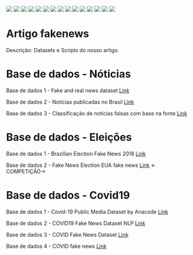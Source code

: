 [![](https://img.shields.io/badge/python-3.7+-blue.svg)](https://www.python.org/downloads/release/python-374/) 
[![](https://img.shields.io/badge/Google_Colab-yellow.svg)](https://colab.research.google.com/notebooks/welcome.ipynb?hl=pt-BR) 
[![](https://img.shields.io/badge/Jupyter_Notebook-orange.svg)](https://jupyter.org/)
[![](https://img.shields.io/badge/Pandas-blue.svg)](https://pandas.pydata.org/) 
[![](https://img.shields.io/badge/Matplotlib-blue.svg)](https://matplotlib.org/)
[![](https://img.shields.io/badge/plotly-green.svg)](https://plotly.com/)
[![](https://img.shields.io/badge/Seaborn-green.svg)](https://seaborn.pydata.org/)
[![](https://img.shields.io/badge/Matplotlib-orange.svg)](https://scikit-learn.org/stable/) 
[![](https://img.shields.io/badge/Scikit_Learn-green.svg)](https://scikit-learn.org/stable/)
[![](https://img.shields.io/badge/Numpy-White.svg)](https://numpy.org/)
[![](https://img.shields.io/badge/Tensorflow-orange.svg)](https://www.tensorflow.org/?hl=pt-br)
[![](https://img.shields.io/badge/Tensorflow-GPU-orange.svg)](https://www.tensorflow.org/?hl=pt-br)
[![](https://img.shields.io/badge/Keras-green.svg)](https://keras.io/)
[![](https://img.shields.io/badge/NLTK-white.svg)](https://www.nltk.org/)
[![](https://img.shields.io/badge/spaCy-blue.svg)](https://spacy.io/)

# Artigo fakenews 
Descrição: Datasets e Scripts do nosso artigo.


# Base de dados - Nóticias 
Base de dados 1 -  Fake and real news dataset [Link](https://www.kaggle.com/clmentbisaillon/fake-and-real-news-dataset)

Base de dados 2 - Notícias publicadas no Brasil [Link](https://www.kaggle.com/diogocaliman/notcias-publicadas-no-brasil)

Base de dados 3 - Classificação de notícias falsas com base na fonte [Link](https://www.kaggle.com/ruchi798/source-based-news-classification)

# Base de dados - Eleições 
Base de dados 1 - Brazilian Election Fake News 2018 [Link](https://www.kaggle.com/caiovms/brazilian-election-fake-news-2018)

Base de dados 2 - Fake News Election EUA fake news [Link](https://www.kaggle.com/c/fake-news/overview/evaluation) <-COMPETIÇÂO->


# Base de dados - Covid19
Base de dados 1 - Covid-19 Public Media Dataset by Anacode [Link](https://www.kaggle.com/jannalipenkova/covid19-public-media-dataset)

Base de dados 2 - COVID19 Fake News Dataset NLP [Link](https://www.kaggle.com/elvinagammed/covid19-fake-news-dataset-nlp?select=Constraint_Test.xlsx)

Base de dados 3 - COVID Fake News Dataset [Link](https://www.kaggle.com/thesumitbanik/covid-fake-news-dataset)

Base de dados 4 - COVID fake news [Link](https://www.kaggle.com/csmalarkodi/covid-fake-news-dataset)
